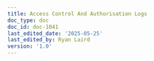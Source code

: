 ```yaml
---
title: Access Control And Authorisation Logs
doc_type: doc
doc_id: doc-1041
last_edited_date: '2025-05-25'
last_edited_by: Ryan Laird
version: '1.0'
---
```



